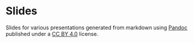 # Slides

Slides for various presentations generated from markdown using [Pandoc](https://github.com/jgm/pandoc) published under a [CC BY 4.0](https://creativecommons.org/licenses/by/4.0/) license.